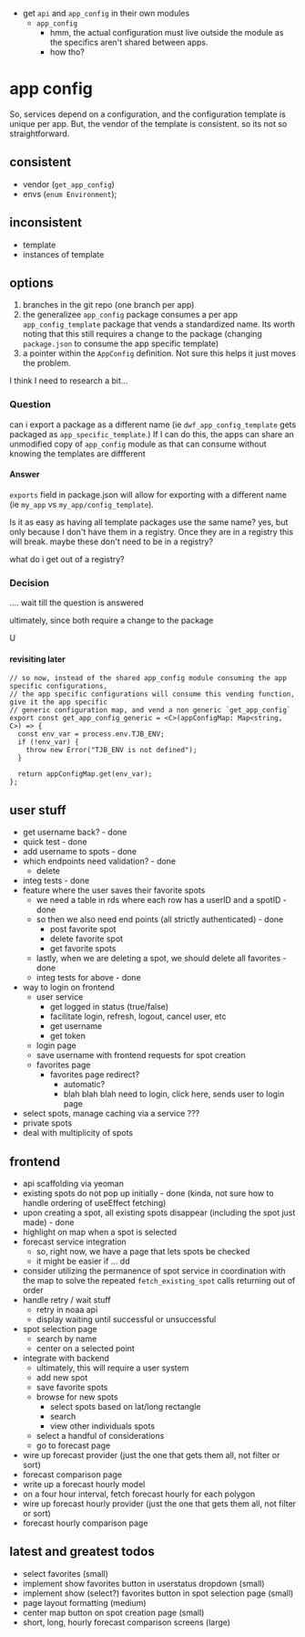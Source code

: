 * get `api` and `app_config` in their own modules
  * `app_config`
    * hmm, the actual configuration must live outside the module as the specifics aren't shared between apps.
    * how tho?


# app config
So, services depend on a configuration, and the configuration template is unique per app. But, the vendor of the template is consistent. so its not so straightforward.

## consistent
* vendor (`get_app_config`)
* envs (`enum Environment`);

## inconsistent
* template
* instances of template

## options
1. branches in the git repo (one branch per app)
2. the generalizee `app_config` package consumes a per app `app_config_template` package that vends a standardized name.
Its worth noting that this still requires a change to the package (changing `package.json` to consume the app specific template)
3. a pointer within the `AppConfig` definition.  Not sure this helps it just moves the problem.

I think I need to research a bit...
### Question
can i export a package as a different name (ie `dwf_app_config_template` gets packaged as `app_specific_template`.) If I can do this, the apps can share an unmodified
copy of `app_config` module as that can consume without knowing the templates are diffferent

#### Answer
`exports` field in package.json will allow for exporting with a different name (ie `my_app` vs `my_app/config_template`).

Is it as easy as having all template packages use the same name? yes, but only because I don't have them in a registry. Once they are in a registry this will break.
maybe these don't need to be in a registry?

what do i get out of a registry?


### Decision
.... wait till the question is answered

ultimately, since both require a change to the package

U

#### revisiting later
```
// so now, instead of the shared app_config module consuming the app specific configurations,
// the app specific configurations will consume this vending function, give it the app specific
// generic configuration map, and vend a non generic `get_app_config`
export const get_app_config_generic = <C>(appConfigMap: Map<string, C>) => {
  const env_var = process.env.TJB_ENV;
  if (!env_var) {
    throw new Error("TJB_ENV is not defined");
  }

  return appConfigMap.get(env_var);
};
```



## user stuff
* get username back? - done
* quick test - done
* add username to spots - done
* which endpoints need validation? - done
  * delete
* integ tests - done 
* feature where the user saves their favorite spots
  * we need a table in rds where each row has a userID and a spotID - done
  * so then we also need end points (all strictly authenticated) - done
    * post favorite spot
    * delete favorite spot
    * get favorite spots
  * lastly, when we are deleting a spot, we should delete all favorites - done
  * integ tests for above - done
* way to login on frontend
  * user service
    * get logged in status (true/false)
    * facilitate login, refresh, logout, cancel user, etc
    * get username
    * get token
  * login page
  * save username with frontend requests for spot creation
  * favorites page
    * favorites page redirect?
      * automatic?
      * blah blah blah need to login, click here, sends user to login page
* select spots, manage caching via a service ???
* private spots
* deal with multiplicity of spots


## frontend
* api scaffolding via yeoman
* existing spots do not pop up initially - done (kinda, not sure how to handle ordering of useEffect fetching)
* upon creating a spot, all existing spots disappear (including the spot just made) - done
* highlight on map when a spot is selected
* forecast service integration
  * so, right now, we have a page that lets spots be checked
  * it might be easier if ... dd
* consider utilizing the permanence of spot service in coordination with the map to solve the repeated `fetch_existing_spot` calls returning out of order
* handle retry / wait stuff
  * retry in noaa api
  * display waiting until successful or unsuccessful
* spot selection page
  * search by name
  * center on a selected point
* integrate with backend
  * ultimately, this will require a user system
  * add new spot
  * save favorite spots
  * browse for new spots
    * select spots based on lat/long rectangle
    * search
    * view other individuals spots
  * select a handful of considerations
  * go to forecast page
* wire up forecast provider (just the one that gets them all, not filter or sort)
* forecast comparison page
* write up a forecast hourly model
* on a four hour interval, fetch forecast hourly for each polygon
* wire up forecast hourly provider (just the one that gets them all, not filter or sort)
* forecast hourly comparison page


## latest and greatest todos
* select favorites (small)
* implement show favorites button in userstatus dropdown (small)
* implement show (select?) favorites button in spot selection page (small)
* page layout formatting (medium)
* center map button on spot creation page (small)
* short, long, hourly forecast comparison screens (large)
